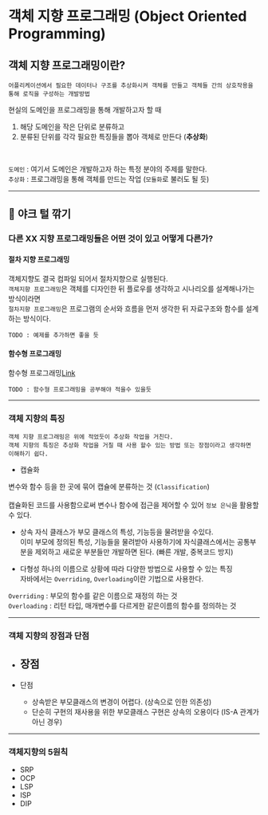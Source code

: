 # 객체 지향 프로그래밍 (Object Oriented Programming)

## 객체 지향 프로그래밍이란?

```
어플리케이션에서 필요한 데이터나 구조를 추상화시켜 객체를 만들고 객체들 간의 상호작용을 통해 로직을 구성하는 개발방법
```

현실의 도메인을 프로그래밍을 통해 개발하고자 할 때

1) 해당 도메인을 작은 단위로 분류하고
2) 분류된 단위를 각각 필요한 특징들을 뽑아 객체로 만든다 (**추상화**)

<br>

`도메인` : 여기서 도메인은 개발하고자 하는 특정 분야의 주제를 말한다.  
`추상화` : 프로그래밍을 통해 객체를 만드는 작업 (`모듈화`로 불러도 될 듯)

---

## :sheep: 야크 털 깎기

### 다른 XX 지향 프로그래밍들은 어떤 것이 있고 어떻게 다른가?

#### 절차 지향 프로그래밍

객체지향도 결국 컴파일 되어서 절차지향으로 실행된다.  
`객체지향 프로그래밍`은 객체를 디자인한 뒤 플로우를 생각하고 시나리오를 설계해나가는 방식이라면  
`절차지향 프로그래밍`은 프로그램의 순서와 흐름을 먼저 생각한 뒤 자료구조와 함수를 설계하는 방식이다.  

```
TODO : 예제를 추가하면 좋을 듯
```

#### 함수형 프로그래밍

함수형 프로그래밍[Link](./Functional_Programming.md)

```
TODO : 함수형 프로그래밍을 공부해야 적을수 있을듯
```

---

### 객체 지향의 특징

```
객체 지향 프로그래밍은 위에 적었듯이 추상화 작업을 거친다.
객체 지향의 특징은 추상화 작업을 거칠 때 사용 할수 있는 방법 또는 장점이라고 생각하면 이해하기 쉽다.
```

- 캡슐화

변수와 함수 등을 한 곳에 묶어 캡슐에 분류하는 것 (`Classification`)  
<br>
캡슐화된 코드를 사용함으로써 변수나 함수에 접근을 제어할 수 있어 `정보 은닉`을 활용할 수 있다.


- 상속
자식 클래스가 부모 클래스의 특성, 기능등을 물려받을 수있다.  
이미 부모에 정의된 특성, 기능들을 물려받아 사용하기에 자식클래스에서는 공통부분을 제외하고 새로운 부분들만 개발하면 된다. (빠른 개발, 중복코드 방지)

- 다형성
하나의 이름으로 상황에 따라 다양한 방법으로 사용할 수 있는 특징  
자바에서는 `Overriding`, `Overloading`이란 기법으로 사용한다.

`Overriding` : 부모의 함수를 같은 이름으로 재정의 하는 것  
`Overloading` : 리턴 타입, 매개변수를 다르게한 같은이름의 함수를 정의하는 것

---

### 객체 지향의 장점과 단점

- 장점
  - 
  
- 단점
  - 상속받은 부모클래스의 변경이 어렵다. (상속으로 인한 의존성)
  - 단순히 구현의 재사용을 위한 부모클래스 구현은 상속의 오용이다 (IS-A 관계가 아닌 경우)

---

### 객체지향의 5원칙

- SRP
- OCP
- LSP
- ISP
- DIP
